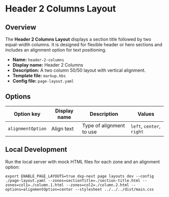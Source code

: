 # Header 2 Columns Layout

## Overview

The **Header 2 Columns Layout** displays a section title followed by two equal-width columns. It is designed for flexible header or hero sections and includes an alignment option for text positioning.

- **Name:** `header-2-columns`
- **Display name:** Header 2 Columns
- **Description:** A two column 50/50 layout with vertical alignment.
- **Template file:** `markup.hbs`
- **Config file:** `page-layout.yaml`

## Options

| Option key        | Display name | Description              | Values                    |
| ----------------- | ------------ | ------------------------ | ------------------------- |
| `alignmentOption` | Align text   | Type of alignment to use | `left`, `center`, `right` |

## Local Development

Run the local server with mock HTML files for each zone and an alignment option:

```
export ENABLE_PAGE_LAYOUTS=true dxp-next page layouts dev --config ./page-layout.yaml --zones=sectionTitle=./section-title.html --zones=col1=./column.1.html --zones=col2=./column.2.html --options=alignmentOption=center --stylesheet ../../../dist/main.css
```

